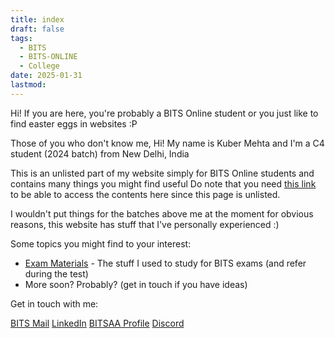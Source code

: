 ```yaml
---
title: index
draft: false
tags:
  - BITS
  - BITS-ONLINE
  - College
date: 2025-01-31
lastmod:
---
```

 
Hi! If you are here, you're probably a BITS Online student 
or you just like to find easter eggs in websites :P

Those of you who don't know me,
Hi! My name is Kuber Mehta and I'm a C4 student (2024 batch) from New Delhi, India

This is an unlisted part of my website simply for BITS Online students and contains many things you might find useful
Do note that you need [this link](https://kuberwastaken.github.io/blog/BITS) to be able to access the contents here since this page is unlisted.

I wouldn't put things for the batches above me at the moment for obvious reasons, this website has stuff that I've personally experienced :)

Some topics you might find to your interest:

- [Exam Materials](/content/BITS/Exam-Materials/index) - The stuff I used to study for BITS exams (and refer during the test)
- More soon? Probably? (get in touch if you have ideas)

Get in touch with me:

[BITS Mail](Mail:2024eb01487@online.bits-pilani.ac.in)
[LinkedIn](https://www.linkedin.com/in/kubermehta/)
[BITSAA Profile](https://www.bitsaa.org/profile/view/kuber-mehta-1)
[Discord](https://discord.com/users/1296085958374068316)